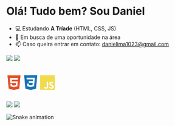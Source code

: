 # Olá! Tudo bem? Sou Daniel

- 💻 Estudando **A Tríade** (HTML, CSS, JS)
- 🧐 Em busca de uma oportunidade na área
- 📫 Caso queira entrar em contato: danielima1023@gmail.com

<div>
  <img height:"150em" src="https://github-readme-stats.vercel.app/api?username=daniel-r23&show_icons=true&theme=tokyonight&include_all_commits=true&count_private_=true"/>
  <img height="150em" src="https://github-readme-stats.vercel.app/api/top-langs/?username=daniel-r23&layout=compact&langs_count=16&theme=tokyonight"/>
</div>
<br><br>
<div>
 <img align="center" height:"30" width="40" src="https://github.com/devicons/devicon/blob/master/icons/html5/html5-plain.svg"/>
 <img align="center" height:"30" width="40" src="https://github.com/devicons/devicon/blob/master/icons/css3/css3-plain.svg"/>
 <img align="center" height:"30" width="40" src="https://github.com/devicons/devicon/blob/master/icons/javascript/javascript-plain.svg"/>
</div>

##

<div>
  <a href="mailto:danielima1023@gmail.com"><img src = "https://img.shields.io/badge/Gmail-D14836?style=for-the-badge&logo=gmail&logoColor=white"/></a>
  <a href="https://www.linkedin.com/in/dan-23/"><img src = "https://img.shields.io/badge/LinkedIn-0077B5?style=for-the-badge&logo=linkedin&logoColor=white"/></a>
</div>

 ![Snake animation](https://github.com/daniel-r23/daniel-r23/blob/output/github-contribution-grid-snake.svg)
